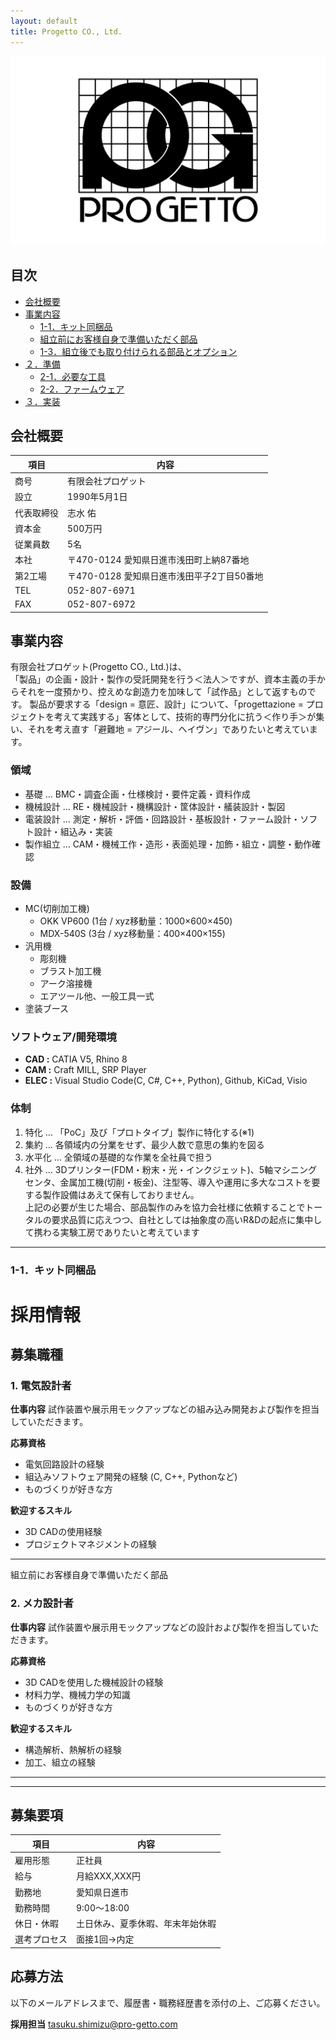 ```yaml
---
layout: default
title: Progetto CO., Ltd.
---
```


![LOGO](image/Progetto_logo_rectangle.png)
## 目次
  - [会社概要](#anchor-about)
  - [事業内容](#anchor-info)
    - [1-1．キット同梱品](#1-1キット同梱品)
    - [組立前にお客様自身で準備いただく部品](#jump)
    - [1-3．組立後でも取り付けられる部品とオプション](#1-3組立後でも取り付けられる部品とオプション)
  - [２．準備](#２準備)
    - [2-1．必要な工具](#2-1必要な工具)
    - [2-2．ファームウェア](#2-2ファームウェア)
  - [３．実装](#３実装)

<a name="anchor-about"></a>
## 会社概要

| 項目 | 内容 |
| --- | --- |
| 商号 | 有限会社プロゲット |
| 設立 | 1990年5月1日 |
| 代表取締役 | 志水 佑 |
| 資本金 | 500万円 |
| 従業員数 | 5名 |
| 本社 | 〒470-0124 愛知県日進市浅田町上納87番地 |
| 第2工場 | 〒470-0128 愛知県日進市浅田平子2丁目50番地 |
| TEL | 052-807-6971 |
| FAX | 052-807-6972 |

<a name="anchor-info"></a>
## 事業内容
有限会社プロゲット(Progetto CO., Ltd.)は、  
「製品」の企画・設計・製作の受託開発を行う＜法人＞ですが、資本主義の手からそれを一度預かり、控えめな創造力を加味して「試作品」として返すものです。
製品が要求する「design = 意匠、設計」について、「progettazione = プロジェクトを考えて実践する」客体として、技術的専門分化に抗う＜作り手＞が集い、それを考え直す「避難地 = アジール、ヘイヴン」でありたいと考えています。

### 領域
- 基礎 … BMC・調査企画・仕様検討・要件定義・資料作成
- 機械設計 … RE・機械設計・機構設計・筐体設計・艤装設計・製図
- 電装設計 … 測定・解析・評価・回路設計・基板設計・ファーム設計・ソフト設計・組込み・実装
- 製作組立 … CAM・機械工作・造形・表面処理・加飾・組立・調整・動作確認

### 設備
- MC(切削加工機)
  - OKK VP600 (1台 / xyz移動量：1000×600×450)
  - MDX-540S (3台 / xyz移動量：400×400×155)
- 汎用機
  - 彫刻機
  - ブラスト加工機
  - アーク溶接機
  - エアツール他、一般工具一式
- 塗装ブース

### ソフトウェア/開発環境
- **CAD :** CATIA V5, Rhino 8
- **CAM :** Craft MILL, SRP Player
- **ELEC :** Visual Studio Code(C, C#, C++, Python), Github, KiCad, Visio

### 体制
1. 特化 … 「PoC」及び「プロトタイプ」製作に特化する(※1)
1. 集約 … 各領域内の分業をせず、最少人数で意思の集約を図る
1. 水平化 … 全領域の基礎的な作業を全社員で担う
1. 社外 … 3Dプリンター(FDM・粉末・光・インクジェット)、5軸マシニングセンタ、金属加工機(切削・板金)、注型等、導入や運用に多大なコストを要する製作設備はあえて保有しておりません。  
上記の必要が生じた場合、部品製作のみを協力会社様に依頼することでトータルの要求品質に応えつつ、自社としては抽象度の高いR&Dの起点に集中して携わる実験工房でありたいと考えています

---
<a id="anchor11"></a>
### 1-1．キット同梱品

# 採用情報

## 募集職種

### 1. 電気設計者

**仕事内容**
試作装置や展示用モックアップなどの組み込み開発および製作を担当していただきます。

**応募資格**
- 電気回路設計の経験
- 組込みソフトウェア開発の経験 (C, C++, Pythonなど)
- ものづくりが好きな方

**歓迎するスキル**
- 3D CADの使用経験
- プロジェクトマネジメントの経験

---
<a name="jump">組立前にお客様自身で準備いただく部品</a>


### 2. メカ設計者

**仕事内容**
試作装置や展示用モックアップなどの設計および製作を担当していただきます。

**応募資格**
- 3D CADを使用した機械設計の経験
- 材料力学、機械力学の知識
- ものづくりが好きな方

**歓迎するスキル**
- 構造解析、熱解析の経験
- 加工、組立の経験

---
---

## 募集要項

| 項目 | 内容 |
| --- | --- |
| 雇用形態 | 正社員 |
| 給与 | 月給XXX,XXX円 |
| 勤務地 | 愛知県日進市 |
| 勤務時間 | 9:00～18:00 |
| 休日・休暇 | 土日休み、夏季休暇、年末年始休暇 |
| 選考プロセス | 面接1回→内定 |

## 応募方法

以下のメールアドレスまで、履歴書・職務経歴書を添付の上、ご応募ください。

**採用担当**
tasuku.shimizu@pro-getto.com
